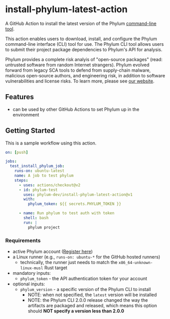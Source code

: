 # install-phylum-latest-action
A GitHub Action to install the latest version of the Phylum [command-line tool](https://github.com/phylum-dev/cli).

This action enables users to download, install, and configure the Phylum command-line interface (CLI) tool for use.
The Phylum CLI tool allows users to submit their project package dependencies to Phylum's API for analysis.

Phylum provides a complete risk analyis of "open-source packages" (read: untrusted software from random Internet
strangers). Phylum evolved forward from legacy SCA tools to defend from supply-chain malware, malicious open-source
authors, and engineering risk, in addition to software vulnerabilities and license risks. To learn more, please see
[our website](https://phylum.io).

## Features
- can be used by other GitHub Actions to set Phylum up in the environment

## Getting Started
This is a sample workflow using this action.

```yaml
on: [push]

jobs:
  test_install_phylum_job:
    runs-on: ubuntu-latest
    name: A job to test phylum
    steps:
      - uses: actions/checkout@v2
      - id: phylum-test
        uses: phylum-dev/install-phylum-latest-action@v1
        with:
          phylum_token: ${{ secrets.PHYLUM_TOKEN }}

      - name: Run phylum to test auth with token
        shell: bash
        run: |
          phylum project
```

### Requirements
- active Phylum account ([Register here](https://app.phylum.io/auth/registration))
- a Linux runner (e.g., `runs-on: ubuntu-*` for the GitHub hosted runners)
  - technically, the runner just needs to match the `x86_64-unknown-linux-musl` Rust target
- mandatory inputs:
  - `phylum_token` - the API authentication token for your account
- optional inputs:
  - `phylum_version` - a specific version of the Phylum CLI to install
    - NOTE: when not specified, the `latest` version will be installed
    - NOTE: the Phylum CLI 2.0.0 release changed the way the artifacts are packaged and released, which means this
            option should **NOT specify a version less than 2.0.0**
